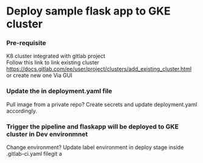 # Deploy sample flask app to GKE cluster

### Pre-requisite
K8 cluster integrated with gitlab project<br>
Follow this link to link existing cluster 
https://docs.gitlab.com/ee/user/project/clusters/add_existing_cluster.html 
or create new one Via GUI<br>

### Update the <imagepath> in deployment.yaml file<br>
Pull image from a private repo? Create secrets and update deployment.yaml accordingly.

### Trigger the pipeline and flaskapp will be deployed to GKE cluster in Dev environmnet<br>
Change environment? Update label environment in deploy stage inside .gitlab-ci.yaml filegit a